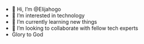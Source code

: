 - 👋 Hi, I’m @Elijahogo
- 👀 I’m interested in technology
- 🌱 I’m currently learning new things
- 💞️ I’m looking to collaborate with fellow tech experts
- Glory to God
<!---
Elijahogo/Elijahogo is a ✨ special ✨ repository because its `README.md` (this file) appears on your GitHub profile.
You can click the Preview link to take a look at your changes.
--->
